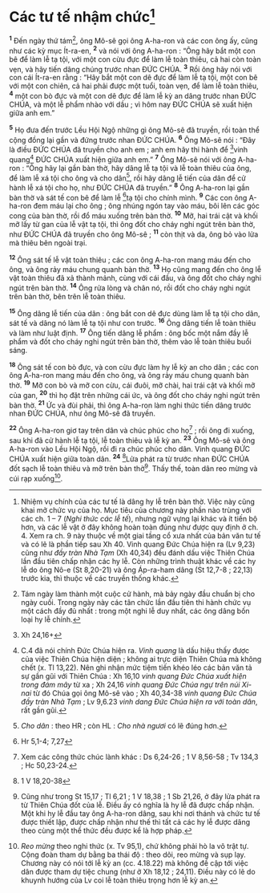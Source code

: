 # Các tư tế nhậm chức[^1]
<sup><b>1</b></sup> Đến ngày thứ tám[^2], ông Mô-sê gọi ông A-ha-ron và các con ông ấy, cũng như các kỳ mục Ít-ra-en, <sup><b>2</b></sup> và nói với ông A-ha-ron : “Ông hãy bắt một con bê để làm lễ tạ tội, với một con cừu đực để làm lễ toàn thiêu, cả hai còn toàn vẹn, và hãy tiến dâng chúng trước nhan ĐỨC CHÚA. <sup><b>3</b></sup> Rồi ông hãy nói với con cái Ít-ra-en rằng : “Hãy bắt một con dê đực để làm lễ tạ tội, một con bê với một con chiên, cả hai phải được một tuổi, toàn vẹn, để làm lễ toàn thiêu, <sup><b>4</b></sup> một con bò đực và một con dê đực để làm lễ kỳ an dâng trước nhan ĐỨC CHÚA, và một lễ phẩm nhào với dầu ; vì hôm nay ĐỨC CHÚA sẽ xuất hiện giữa anh em.”

<sup><b>5</b></sup> Họ đưa đến trước Lều Hội Ngộ những gì ông Mô-sê đã truyền, rồi toàn thể cộng đồng lại gần và đứng trước nhan ĐỨC CHÚA. <sup><b>6</b></sup> Ông Mô-sê nói : “Đây là điều ĐỨC CHÚA đã truyền cho anh em ; anh em hãy thi hành để [^1*]vinh quang[^3] ĐỨC CHÚA xuất hiện giữa anh em.” <sup><b>7</b></sup> Ông Mô-sê nói với ông A-ha-ron : “Ông hãy lại gần bàn thờ, hãy dâng lễ tạ tội và lễ toàn thiêu của ông, để làm lễ xá tội cho ông và cho dân[^4], rồi hãy dâng lễ tiến của dân để cử hành lễ xá tội cho họ, như ĐỨC CHÚA đã truyền.” <sup><b>8</b></sup> Ông A-ha-ron lại gần bàn thờ và sát tế con bê để làm lễ [^2*]tạ tội cho chính mình. <sup><b>9</b></sup> Các con ông A-ha-ron đem máu lại cho ông ; ông nhúng ngón tay vào máu, bôi lên các góc cong của bàn thờ, rồi đổ máu xuống trên bàn thờ. <sup><b>10</b></sup> Mỡ, hai trái cật và khối mỡ lấy từ gan của lễ vật tạ tội, thì ông đốt cho cháy nghi ngút trên bàn thờ, như ĐỨC CHÚA đã truyền cho ông Mô-sê ; <sup><b>11</b></sup> còn thịt và da, ông bỏ vào lửa mà thiêu bên ngoài trại.

<sup><b>12</b></sup> Ông sát tế lễ vật toàn thiêu ; các con ông A-ha-ron mang máu đến cho ông, và ông rảy máu chung quanh bàn thờ. <sup><b>13</b></sup> Họ cũng mang đến cho ông lễ vật toàn thiêu đã xả thành mảnh, cùng với cái đầu, và ông đốt cho cháy nghi ngút trên bàn thờ. <sup><b>14</b></sup> Ông rửa lòng và chân nó, rồi đốt cho cháy nghi ngút trên bàn thờ, bên trên lễ toàn thiêu.

<sup><b>15</b></sup> Ông dâng lễ tiến của dân : ông bắt con dê đực dùng làm lễ tạ tội cho dân, sát tế và dâng nó làm lễ tạ tội như con trước. <sup><b>16</b></sup> Ông dâng tiến lễ toàn thiêu và làm như luật định. <sup><b>17</b></sup> Ông tiến dâng lễ phẩm : ông bốc một nắm đầy lễ phẩm và đốt cho cháy nghi ngút trên bàn thờ, thêm vào lễ toàn thiêu buổi sáng.

<sup><b>18</b></sup> Ông sát tế con bò đực, và con cừu đực làm hy lễ kỳ an cho dân ; các con ông A-ha-ron mang máu đến cho ông, và ông rảy máu chung quanh bàn thờ. <sup><b>19</b></sup> Mỡ con bò và mỡ con cừu, cái đuôi, mỡ chài, hai trái cật và khối mỡ của gan, <sup><b>20</b></sup> thì họ đặt trên những cái ức, và ông đốt cho cháy nghi ngút trên bàn thờ. <sup><b>21</b></sup> Ức và đùi phải, thì ông A-ha-ron làm nghi thức tiến dâng trước nhan ĐỨC CHÚA, như ông Mô-sê đã truyền.

<sup><b>22</b></sup> Ông A-ha-ron giơ tay trên dân và chúc phúc cho họ[^5] ; rồi ông đi xuống, sau khi đã cử hành lễ tạ tội, lễ toàn thiêu và lễ kỳ an. <sup><b>23</b></sup> Ông Mô-sê và ông A-ha-ron vào Lều Hội Ngộ, rồi đi ra chúc phúc cho dân. Vinh quang ĐỨC CHÚA xuất hiện giữa toàn dân. <sup><b>24</b></sup> [^3*]Lửa phát ra từ trước nhan ĐỨC CHÚA đốt sạch lễ toàn thiêu và mỡ trên bàn thờ[^6]. Thấy thế, toàn dân reo mừng và cúi rạp xuống[^7].

[^1]: Nhiệm vụ chính của các tư tế là dâng hy lễ trên bàn thờ. Việc này cũng khai mở chức vụ của họ. Mục tiêu của chương này phần nào trùng với các ch. 1 – 7 (<i>Nghi thức các lễ tế</i>), nhưng ngữ vựng lại khác và ít tiến bộ hơn, và các lễ vật ở đây không hoàn toàn đúng như được quy định ở ch. 4. Xem ra ch. 9 này thuộc về một giai tầng cổ xưa nhất của bản văn tư tế và có lẽ là phần tiếp sau Xh 40. Vinh quang Đức Chúa hiện ra (Lv 9,23) cũng như <i>đầy tràn Nhà Tạm</i> (Xh 40,34) đều đánh dấu việc Thiên Chúa lần đầu tiên chấp nhận các hy lễ. Còn những trình thuật khác về các hy lễ do ông Nô-e (St 8,20-21) và ông Áp-ra-ham dâng (St 12,7-8 ; 22,13) trước kia, thì thuộc về các truyền thống khác.
[^2]: Tám ngày làm thành một cuộc cử hành, mà bảy ngày đầu chuẩn bị cho ngày cuối. Trong ngày này các tân chức lần đầu tiên thi hành chức vụ một cách đầy đủ nhất : trong một nghi lễ duy nhất, các ông dâng bốn loại hy lễ chính.
[^3]: C.4 đã nói chính Đức Chúa hiện ra. <i>Vinh quang</i> là dấu hiệu thấy được của việc Thiên Chúa hiện diện ; không ai trực diện Thiên Chúa mà không chết (x. Tl 13,22). Nên ghi nhận mức tiệm tiến khéo léo các bản văn tả sự gần gũi với Thiên Chúa : Xh 16,10 <i>vinh quang Đức Chúa xuất hiện trong đám mây</i> từ xa ; Xh 24,16 <i>vinh quang Đức Chúa ngự trên núi Xi-nai</i> từ đó Chúa gọi ông Mô-sê vào ; Xh 40,34-38 <i>vinh quang Đức Chúa đầy tràn Nhà Tạm</i> ; Lv 9,6.23 <i>vinh dang Đức Chúa hiện ra với toàn dân</i>, rất gần gũi.
[^4]: <i>Cho dân</i> : theo HR ; còn HL : <i>Cho nhà ngươi</i> có lẽ đúng hơn.
[^5]: Xem các công thức chúc lành khác : Ds 6,24-26 ; 1 V 8,56-58 ; Tv 134,3 ; Hc 50,23-24.
[^6]: Cũng như trong St 15,17 ; Tl 6,21 ; 1 V 18,38 ; 1 Sb 21,26, ở đây lửa phát ra từ Thiên Chúa đốt của lễ. Điều ấy có nghĩa là hy lễ đã được chấp nhận. Một khi hy lễ đầu tay ông A-ha-ron dâng, sau khi nơi thánh và chức tư tế được thiết lập, được chấp nhận như thế thì tất cả các hy lễ được dâng theo cùng một thể thức đều được kể là hợp pháp.
[^7]: <i>Reo mừng</i> theo nghi thức (x. Tv 95,1), chứ không phải hò la vô trật tự. Cộng đoàn tham dự bằng ba thái độ : theo dõi, reo mừng và sụp lạy. Chương này có nói tới lễ kỳ an (cc. 4.18.22) mà không đề cập tới việc dân được tham dự tiệc chung (như ở Xh 18,12 ; 24,11). Điều này có lẽ do khuynh hướng của Lv coi lễ toàn thiêu trọng hơn lễ kỳ an.
[^1*]: Xh 24,16+
[^2*]: Hr 5,1-4; 7,27
[^3*]: 1 V 18,20-38
